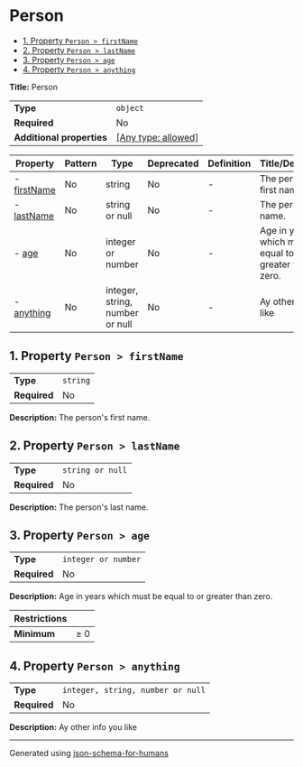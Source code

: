 # Person

- [1. Property `Person > firstName`](#firstName)
- [2. Property `Person > lastName`](#lastName)
- [3. Property `Person > age`](#age)
- [4. Property `Person > anything`](#anything)

**Title:** Person

|                           |                                                                           |
| ------------------------- | ------------------------------------------------------------------------- |
| **Type**                  | `object`                                                                  |
| **Required**              | No                                                                        |
| **Additional properties** | [[Any type: allowed]](# "Additional Properties of any type are allowed.") |

| Property                   | Pattern | Type                            | Deprecated | Definition | Title/Description                                         |
| -------------------------- | ------- | ------------------------------- | ---------- | ---------- | --------------------------------------------------------- |
| - [firstName](#firstName ) | No      | string                          | No         | -          | The person's first name.                                  |
| - [lastName](#lastName )   | No      | string or null                  | No         | -          | The person's last name.                                   |
| - [age](#age )             | No      | integer or number               | No         | -          | Age in years which must be equal to or greater than zero. |
| - [anything](#anything )   | No      | integer, string, number or null | No         | -          | Ay other info you like                                    |

## <a name="firstName"></a>1. Property `Person > firstName`

|              |          |
| ------------ | -------- |
| **Type**     | `string` |
| **Required** | No       |

**Description:** The person's first name.

## <a name="lastName"></a>2. Property `Person > lastName`

|              |                  |
| ------------ | ---------------- |
| **Type**     | `string or null` |
| **Required** | No               |

**Description:** The person's last name.

## <a name="age"></a>3. Property `Person > age`

|              |                     |
| ------------ | ------------------- |
| **Type**     | `integer or number` |
| **Required** | No                  |

**Description:** Age in years which must be equal to or greater than zero.

| Restrictions |        |
| ------------ | ------ |
| **Minimum**  | &ge; 0 |

## <a name="anything"></a>4. Property `Person > anything`

|              |                                   |
| ------------ | --------------------------------- |
| **Type**     | `integer, string, number or null` |
| **Required** | No                                |

**Description:** Ay other info you like

----------------------------------------------------------------------------------------------------------------------------
Generated using [json-schema-for-humans](https://github.com/coveooss/json-schema-for-humans)
